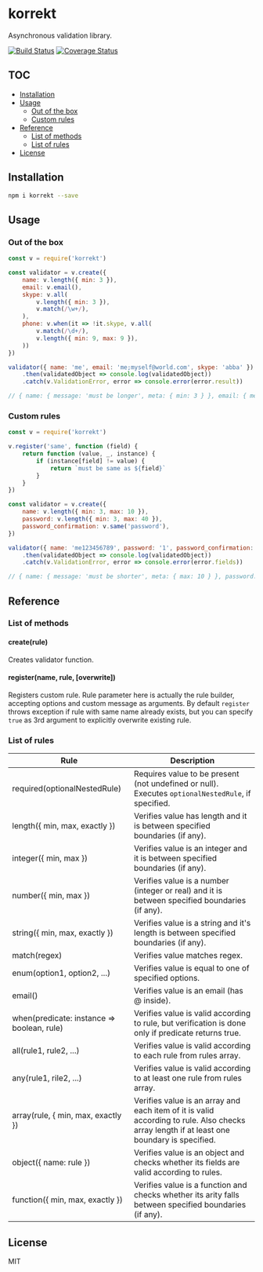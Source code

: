 # korrekt

Asynchronous validation library.

[![Build Status](https://travis-ci.org/titarenko/korrekt.svg?branch=master)](https://travis-ci.org/titarenko/korrekt)
[![Coverage Status](https://coveralls.io/repos/github/titarenko/korrekt/badge.svg?branch=master)](https://coveralls.io/github/titarenko/korrekt?branch=master)

## TOC

* [Installation](#installation)
* [Usage](#usage)
	* [Out of the box](#out-of-the-box)
	* [Custom rules](#custom-rules)
* [Reference](#reference)
	* [List of methods](#list-of-methods)
	* [List of rules](#list-of-rules)
* [License](#license)

## Installation

```bash
npm i korrekt --save
```

## Usage

### Out of the box

```js
const v = require('korrekt')

const validator = v.create({
	name: v.length({ min: 3 }),
	email: v.email(),
	skype: v.all(
		v.length({ min: 3 }),
		v.match(/\w+/),
	),
	phone: v.when(it => !it.skype, v.all(
		v.match(/\d+/),
		v.length({ min: 9, max: 9 }),
	))
})

validator({ name: 'me', email: 'me;myself@world.com', skype: 'abba' })
	.then(validatedObject => console.log(validatedObject))
	.catch(v.ValidationError, error => console.error(error.result))

// { name: { message: 'must be longer', meta: { min: 3 } }, email: { message: 'must be an email' } }
```

### Custom rules

```js
const v = require('korrekt')

v.register('same', function (field) {
	return function (value, _, instance) {
		if (instance[field] != value) {
			return `must be same as ${field}`
		}
	}
})

const validator = v.create({
	name: v.length({ min: 3, max: 10 }),
	password: v.length({ min: 3, max: 40 }),
	password_confirmation: v.same('password'),
})

validator({ name: 'me123456789', password: '1', password_confirmation: '2' })
	.then(validatedObject => console.log(validatedObject))
	.catch(v.ValidationError, error => console.error(error.fields))

// { name: { message: 'must be shorter', meta: { max: 10 } }, password: { message: 'must be longer', meta: { min: 3 } }, password_confirmation: { message: 'must be same as  password' } }
```

## Reference

### List of methods

#### create(rule)

Creates validator function.

#### register(name, rule, [overwrite])

Registers custom rule. Rule parameter here is actually the rule builder, accepting options and custom message as arguments. By default `register` throws exception if rule with same name already exists, but you can specify `true` as 3rd argument to explicitly overwrite existing rule.

### List of rules

Rule | Description
--- | ---
required(optionalNestedRule) | Requires value to be present (not undefined or null). Executes `optionalNestedRule`, if specified.
length({ min, max, exactly }) | Verifies value has length and it is between specified boundaries (if any).
integer({ min, max }) | Verifies value is an integer and it is between specified boundaries (if any).
number({ min, max }) | Verifies value is a number (integer or real) and it is between specified boundaries (if any).
string({ min, max, exactly }) | Verifies value is a string and it's length is between specified boundaries (if any).
match(regex) | Verifies value matches regex.
enum(option1, option2, ...) | Verifies value is equal to one of specified options.
email() | Verifies value is an email (has @ inside).
when(predicate: instance => boolean, rule) | Verifies value is valid according to rule, but verification is done only if predicate returns true.
all(rule1, rule2, ...) | Verifies value is valid according to each rule from rules array.
any(rule1, rile2, ...) | Verifies value is valid according to at least one rule from rules array.
array(rule, { min, max, exactly }) | Verifies value is an array and each item of it is valid according to rule. Also checks array length if at least one boundary is specified.
object({ name: rule }) | Verifies value is an object and checks whether its fields are valid according to rules.
function({ min, max, exactly }) | Verifies value is a function and checks whether its arity falls between specified boundaries (if any).

## License

MIT
